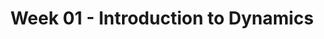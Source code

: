 ---
title: Week 01 - Introduction to Dynamics
contents:
  - date: 2024-01-16
    items:
      - type: lecture
        topics:
          - Introduction to Dynamics
          - Applications in Engineering
          - Kinetics and Kinematics Overview
          - Intro to Vector Calculus
      - type: problem_set
        title: Set 01 - Vector Calculus
        description: Vector Calculus
        link: "https://drive.google.com/file/d/1UgCdX1SBbsZ-UHrp3NuOiFzE2EiYUiGo/view?usp=sharing"
      - type: homework
        title: HW 01 
        link: "https://drive.google.com/file/d/1VU5FnzZgYUWdZHI_KMGAGXtP5ulid7NC/view?usp=sharing"
        due_date: 2024-01-23
      - type: reading
        title: Read chapter 1 of Introduction to Solid Mechanics - An Integrated Approach by Lubliner and Papadopoulos.
        description: reading
        link: "https://link.springer.com/book/10.1007/978-1-4614-6768-7"
---